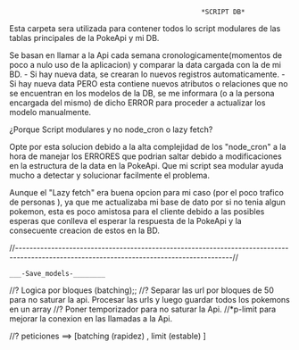
                                                    *SCRIPT DB*

Esta carpeta sera utilizada para contener todos lo script modulares de las tablas principales de la PokeApi y mi DB.

Se basan en llamar a la Api cada semana cronologicamente(momentos de poco a nulo uso de la aplicacion) y comparar la data cargada con la de mi BD. 
    - Si hay nueva data, se crearan lo nuevos registros automaticamente.
    -Si hay nueva data PERO esta contiene nuevos atributos o relaciones que no se encuentran en los modelos de la DB,
    se me informara (o a la persona encargada del mismo) de dicho ERROR para proceder a actualizar los modelo manualmente.


¿Porque Script modulares y no node_cron o lazy fetch?

Opte por esta solucion debido a la alta complejidad de los "node_cron" a la hora de manejar los ERRORES que podrian saltar debido a modificaciones en la estructura de la data en la PokeApi. Que mi script sea modular ayuda mucho a detectar y solucionar facilmente el problema. 


Aunque el "Lazy fetch" era buena opcion para mi caso (por el poco trafico de personas ), ya que me actualizaba mi base de dato por si no tenia algun pokemon, esta es poco amistosa para el cliente debido a las posibles esperas que conlleva el esperar la respuesta de la PokeApi y la consecuente creacion de estos en la BD. 

//*------------------------------------------------------------------------------------------------------------------------------------------*//

    ___-Save_models-________

 //? Logica por bloques (batching);;
//? Separar las url por bloques de 50 para no saturar la api. Procesar las urls y luego guardar todos los pokemons en un array
//? Poner temporizador para no saturar la Api.
//*p-limit para mejorar la conexion en las llamadas a la Api.


//?        peticiones ==> [batching (rapidez) , limit (estable) ] 

